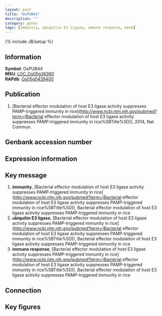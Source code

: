 ```yaml
---
layout: post
title: "OsPUB44"
description: ""
category: genes
tags: [immunity, ubiquitin E3 ligase, immune response, Gene]
---
```

{% include JB/setup %}

## Information
__Symbol__: OsPUB44  
__MSU__: [LOC_Os05g36360](http://rice.plantbiology.msu.edu/cgi-bin/ORF_infopage.cgi?orf=LOC_Os05g36360)  
__RAPdb__: [Os05g0439400](http://rapdb.dna.affrc.go.jp/viewer/gbrowse_details/irgsp1?name=Os05g0439400)  

## Publication
1. [Bacterial effector modulation of host E3 ligase activity suppresses PAMP-triggered immunity in rice](http://www.ncbi.nlm.nih.gov/pubmed?term=(Bacterial effector modulation of host E3 ligase activity suppresses PAMP-triggered immunity in rice%5BTitle%5D)), 2014, Nat Commun.

## Genbank accession number

## Expression information

## Key message
1. __immunity__, [Bacterial effector modulation of host E3 ligase activity suppresses PAMP-triggered immunity in rice](http://www.ncbi.nlm.nih.gov/pubmed?term=(Bacterial effector modulation of host E3 ligase activity suppresses PAMP-triggered immunity in rice%5BTitle%5D)), Bacterial effector modulation of host E3 ligase activity suppresses PAMP-triggered immunity in rice
2. __ubiquitin E3 ligase__, [Bacterial effector modulation of host E3 ligase activity suppresses PAMP-triggered immunity in rice](http://www.ncbi.nlm.nih.gov/pubmed?term=(Bacterial effector modulation of host E3 ligase activity suppresses PAMP-triggered immunity in rice%5BTitle%5D)), Bacterial effector modulation of host E3 ligase activity suppresses PAMP-triggered immunity in rice
3. __immune response__, [Bacterial effector modulation of host E3 ligase activity suppresses PAMP-triggered immunity in rice](http://www.ncbi.nlm.nih.gov/pubmed?term=(Bacterial effector modulation of host E3 ligase activity suppresses PAMP-triggered immunity in rice%5BTitle%5D)), Bacterial effector modulation of host E3 ligase activity suppresses PAMP-triggered immunity in rice

## Connection

## Key figures


